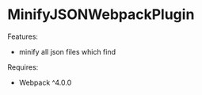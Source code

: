 MinifyJSONWebpackPlugin
=

Features:
- minify all json files which find

Requires:
- Webpack ^4.0.0

